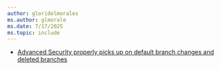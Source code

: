 ```yaml
---
author: gloridelmorales
ms.author: glmorale
ms.date: 7/17/2025
ms.topic: include
---
```


- [Advanced Security properly picks up on default branch changes and deleted branches](#advanced-security-properly-picks-up-on-default-branch-changes-and-deleted)
